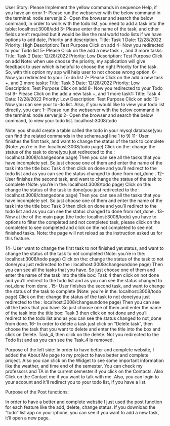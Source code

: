 User Story: Please Implement the yellow commands in sequence
	       Help, if you have an error
1-	Please run the webserver with the below command in the terminal: 
node server.js
2-	Open the browser and search the below command, in order to work with the todo list, you need to add a task into the table: 
localhost:3008/add
3-	Please enter the name of the task, and other fields aren’t required but it would be like the real world todo lists if we have options to add date, Priority and description. 
Title: Task 1 
Date: 12/28/2022
Priority: High
Description: Test Purpose
Click on add
4-	Now you redirected to your Todo list
5-	Please Click on the add a new task +, and 3 more tasks: 
Title: Task 2 
Date: 12/28/2022
Priority: Low
Description: Test Purpose
Click on add
Note: when use choose the priority, my application will give feedback to user which is helpful to choose the right Priority for the task. So, with this option my app will help user to not choose wrong option.
6-	Now you redirected to your To-do list
7-	Please Click on the add a new task +, and 2 more tasks: 
Title: Task 3 
Date: 12/28/2022
Priority: Low
Description: Test Purpose
Click on add
8-	Now you redirected to your Todo list
9-	Please Click on the add a new task +, and 1 more task1: 
Title: Task 4 
Date: 12/28/2022
Priority: Low
Description: Test Purpose
Click on add
10-	Now you can see your to-do list. Also, if you would like to view your todo list directly, you can: 
1-	Please run the webserver with the below command in the terminal: 
      node server.js
2-	Open the browser and search the below command, to view your todo list. 
     localhost:3008/todo

Note: you should create a table called the todo in your mysql database(you can find the related commands in the schema.sql line 1 to 9)
11-	 User finishes the first task, and want to change the status of the task to complete
(Note: you’re in the: localhost:3008/todo page) 
Click on the: change the status of the task to done(you just redirected to the : localhost:3008/changedone page)
Then you can see all the tasks that you have incomplete yet. So just choose one of them and enter the name of the task into the title box:
 Task 4
 then click on done and you’ll redirect to the todo list and as you can see the status changed to done from not_done .
12-	User finishes the second task, and want to change the status of the task to complete
(Note: you’re in the: localhost:3008/todo page) 
Click on the: change the status of the task to done(you just redirected to the : localhost:3008/changedone page)
Then you can see all the tasks that you have incomplete yet. So just choose one of them and enter the name of the task into the title box:
 Task 3
 then click on done and you’ll redirect to the todo list and as you can see the status changed to done from not_done .
13-	Now at the of the main page (the todo: localhost:3008/todo) you have to options to filter the completed and not completed task, please click on the completed to see completed and click on the not completed to see not finished tasks. 
   Note: the page will not reload as the instruction asked us for this feature. 
     
14-	User want to change the first task to not finished yet status, and want to change the status of the task to not completed
(Note: you’re in the: localhost:3008/todo page) 
Click on the: change the status of the task to not done(you just redirected to the : localhost:3008/changeundone page)
Then you can see all the tasks that you have. So just choose one of them and enter the name of the task into the title box:
 Task 4
 then click on not done and you’ll redirect to the todo list and as you can see the status changed to not_done from done .
15-	User finishes the second task, and want to change the status of the task to complete
(Note: you’re in the: localhost:3008/todo page) 
Click on the: change the status of the task to not done(you just redirected to the : localhost:3008/changeundone page)
Then you can see all the tasks that you have. So just choose one of them and enter the name of the task into the title box:
 Task 3
 then click on not done and you’ll redirect to the todo list and as you can see the status changed to not_done from done.
16-	In order to delete a task just click on “Delete task”, then choose the task that you want to delete and enter the title into the box and click on Delete. 
Task_4, then click on the delete. 
Not you redirected to the Todo list and as you can see the Task_4 is removed. 







Purpose of the left side: 
In order to have better and complete website, I added the About Me page to my project to have better and complete project. Also you can click on the Widget to see some important information like the weather, and time end of the semester. You can check my professors and TA in the current semester if you click on the Contacts. Also Click on the Contact me if you want to talk with me. Also, you can login to your account and it’ll redirect you to your todo list, if you have a list. 

Purpose of the Post functions: 

In order to have a better and complete website I just used the post function for each feature like the add, delete, change status. If you download the “todo” list app on your iphone, you can see if you want to add a new task, it’ll open a new page. 

